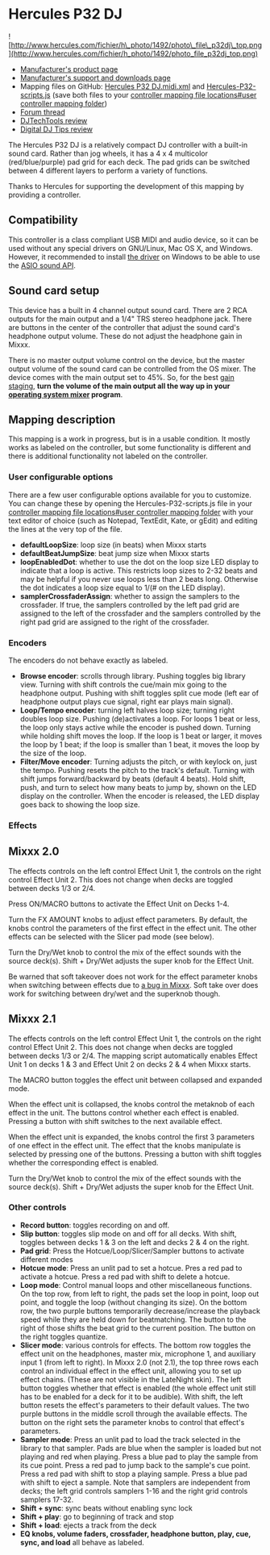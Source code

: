 # Hercules P32 DJ

![http://www.hercules.com/fichier/h\_photo/1492/photo\_file\_p32dj\_top.png](http://www.hercules.com/fichier/h_photo/1492/photo_file_p32dj_top.png)

  - [Manufacturer's product
    page](http://www.hercules.com/uk/advanced-controllers/bdd/p/258/hercules-p32-dj/)
  - [Manufacturer's support and downloads
    page](https://support.hercules.com/en/product/p32dj-en/)
  - Mapping files on GitHub: [Hercules P32
    DJ.midi.xml](https://raw.githubusercontent.com/Be-ing/mixxx/hercules_p32_mapping/res/controllers/Hercules%20P32%20DJ.midi.xml)
    and
    [Hercules-P32-scripts.js](https://raw.githubusercontent.com/Be-ing/mixxx/hercules_p32_mapping/res/controllers/Hercules-P32-scripts.js)
    (save both files to your [controller mapping file locations\#user
    controller mapping
    folder](controller%20mapping%20file%20locations#user%20controller%20mapping%20folder))
  - [Forum thread](http://mixxx.org/forums/viewtopic.php?f=7&t=8132)
  - [DJTechTools
    review](http://djtechtools.com/2016/06/22/can-pads-replace-jogs-hercules-p32-dj-controller/)
  - [Digital DJ Tips
    review](http://www.digitaldjtips.com/2016/03/review-video-hercules-p32-dj-grid-pad-controller/)

The Hercules P32 DJ is a relatively compact DJ controller with a
built-in sound card. Rather than jog wheels, it has a 4 x 4 multicolor
(red/blue/purple) pad grid for each deck. The pad grids can be switched
between 4 different layers to perform a variety of functions.

Thanks to Hercules for supporting the development of this mapping by
providing a controller.

## Compatibility

This controller is a class compliant USB MIDI and audio device, so it
can be used without any special drivers on GNU/Linux, Mac OS X, and
Windows. However, it recommended to install [the
driver](https://support.hercules.com/en/product/p32dj-en/) on Windows to
be able to use the [ASIO sound
API](http://mixxx.org/manual/latest/chapters/configuration.html#audio-api).

## Sound card setup

This device has a built in 4 channel output sound card. There are 2 RCA
outputs for the main output and a 1/4" TRS stereo headphone jack. There
are buttons in the center of the controller that adjust the sound card's
headphone output volume. These do not adjust the headphone gain in
Mixxx.

There is no master output volume control on the device, but the master
output volume of the sound card can be controlled from the OS mixer. The
device comes with the main output set to 45%. So, for the best [gain
staging](http://mixxx.org/manual/latest/chapters/djing_with_mixxx.html#setting-your-levels-properly-gain-staging),
**turn the volume of the main output all the way up in your [operating
system mixer](operating%20system%20mixer) program**.

## Mapping description

This mapping is a work in progress, but is in a usable condition. It
mostly works as labeled on the controller, but some functionality is
different and there is additional functionality not labeled on the
controller.

### User configurable options

There are a few user configurable options available for you to
customize. You can change these by opening the Hercules-P32-scripts.js
file in your [controller mapping file locations\#user controller mapping
folder](controller%20mapping%20file%20locations#user%20controller%20mapping%20folder)
with your text editor of choice (such as Notepad, TextEdit, Kate, or
gEdit) and editing the lines at the very top of the file.

  - **defaultLoopSize**: loop size (in beats) when Mixxx starts
  - **defaultBeatJumpSize**: beat jump size when Mixxx starts
  - **loopEnabledDot**: whether to use the dot on the loop size LED
    display to indicate that a loop is active. This restricts loop sizes
    to 2-32 beats and may be helpful if you never use loops less than 2
    beats long. Otherwise the dot indicates a loop size equal to 1/(\#
    on the LED display).
  - **samplerCrossfaderAssign**: whether to assign the samplers to the
    crossfader. If true, the samplers controlled by the left pad grid
    are assigned to the left of the crossfader and the samplers
    controlled by the right pad grid are assigned to the right of the
    crossfader.

### Encoders

The encoders do not behave exactly as labeled.

  - **Browse encoder**: scrolls through library. Pushing toggles big
    library view. Turning with shift controls the cue/main mix going to
    the headphone output. Pushing with shift toggles split cue mode
    (left ear of headphone output plays cue signal, right ear plays main
    signal).
  - **Loop/Tempo encoder**: turning left halves loop size; turning right
    doubles loop size. Pushing (de)activates a loop. For loops 1 beat or
    less, the loop only stays active while the encoder is pushed down.
    Turning while holding shift moves the loop. If the loop is 1 beat or
    larger, it moves the loop by 1 beat; if the loop is smaller than 1
    beat, it moves the loop by the size of the loop.
  - **Filter/Move encoder**: Turning adjusts the pitch, or with keylock
    on, just the tempo. Pushing resets the pitch to the track's default.
    Turning with shift jumps forward/backward by beats (default 4
    beats). Hold shift, push, and turn to select how many beats to jump
    by, shown on the LED display on the controller. When the encoder is
    released, the LED display goes back to showing the loop size. 

### Effects

## Mixxx 2.0

The effects controls on the left control Effect Unit 1, the controls on
the right control Effect Unit 2. This does not change when decks are
toggled between decks 1/3 or 2/4.

Press ON/MACRO buttons to activate the Effect Unit on Decks 1-4.

Turn the FX AMOUNT knobs to adjust effect parameters. By default, the
knobs control the parameters of the first effect in the effect unit. The
other effects can be selected with the Slicer pad mode (see below).

Turn the Dry/Wet knob to control the mix of the effect sounds with the
source deck(s). Shift + Dry/Wet adjusts the super knob for the Effect
Unit.

Be warned that soft takeover does not work for the effect parameter
knobs when switching between effects due to [a bug in
Mixxx](https://bugs.launchpad.net/mixxx/+bug/1479008). Soft take over
does work for switching between dry/wet and the superknob though.

## Mixxx 2.1

The effects controls on the left control Effect Unit 1, the controls on
the right control Effect Unit 2. This does not change when decks are
toggled between decks 1/3 or 2/4. The mapping script automatically
enables Effect Unit 1 on decks 1 & 3 and Effect Unit 2 on decks 2 & 4
when Mixxx starts.

The MACRO button toggles the effect unit between collapsed and expanded
mode.

When the effect unit is collapsed, the knobs control the metaknob of
each effect in the unit. The buttons control whether each effect is
enabled. Pressing a button with shift switches to the next available
effect.

When the effect unit is expanded, the knobs control the first 3
parameters of one effect in the effect unit. The effect that the knobs
manipulate is selected by pressing one of the buttons. Pressing a button
with shift toggles whether the corresponding effect is enabled.

Turn the Dry/Wet knob to control the mix of the effect sounds with the
source deck(s). Shift + Dry/Wet adjusts the super knob for the Effect
Unit.

### Other controls

  - **Record button**: toggles recording on and off.
  - **Slip button**: toggles slip mode on and off for all decks. With
    shift, toggles between decks 1 & 3 on the left and decks 2 & 4 on
    the right.
  - **Pad grid**: Press the Hotcue/Loop/Slicer/Sampler buttons to
    activate different modes
  - **Hotcue mode**: Press an unlit pad to set a hotcue. Pres a red pad
    to activate a hotcue. Press a red pad with shift to delete a hotcue.
  - **Loop mode**: Control manual loops and other miscellaneous
    functions. On the top row, from left to right, the pads set the loop
    in point, loop out point, and toggle the loop (without changing its
    size). On the bottom row, the two purple buttons temporarily
    decrease/increase the playback speed while they are held down for
    beatmatching. The button to the right of those shifts the beat grid
    to the current position. The button on the right toggles quantize. 
  - **Slicer mode**: various controls for effects. The bottom row
    toggles the effect unit on the headphones, master mix, microphone 1,
    and auxiliary input 1 (from left to right). In Mixxx 2.0 (not 2.1),
    the top three rows each control an individual effect in the effect
    unit, allowing you to set up effect chains. (These are not visible
    in the LateNight skin). The left button toggles whether that effect
    is enabled (the whole effect unit still has to be enabled for a deck
    for it to be audible). With shift, the left button resets the
    effect's parameters to their default values. The two purple buttons
    in the middle scroll through the available effects. The button on
    the right sets the parameter knobs to control that effect's
    parameters. 
  - **Sampler mode**: Press an unlit pad to load the track selected in
    the library to that sampler. Pads are blue when the sampler is
    loaded but not playing and red when playing. Press a blue pad to
    play the sample from its cue point. Press a red pad to jump back to
    the sample's cue point. Press a red pad with shift to stop a playing
    sample. Press a blue pad with shift to eject a sample. Note that
    samplers are independent from decks; the left grid controls samplers
    1-16 and the right grid controls samplers 17-32. 
  - **Shift + sync**: sync beats without enabling sync lock
  - **Shift + play**: go to beginning of track and stop
  - **Shift + load**: ejects a track from the deck
  - **EQ knobs, volume faders, crossfader, headphone button, play, cue,
    sync, and load** all behave as labeled.
